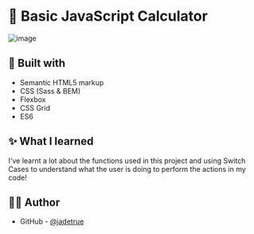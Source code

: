 # 🔢 Basic JavaScript Calculator
![image](https://user-images.githubusercontent.com/39219696/148749905-86ee6cf1-7e74-4c2c-9dbf-6301d448d5da.png)

## 🧰 Built with

- Semantic HTML5 markup
- CSS (Sass & BEM)
- Flexbox
- CSS Grid
- ES6

## ✨ What I learned

I've learnt a lot about the functions used in this project and using Switch Cases to understand what the user is doing to perform the actions in my code!

## ✍🏻 Author

- GitHub - [@jadetrue](https://github.com/jadetrue/)
